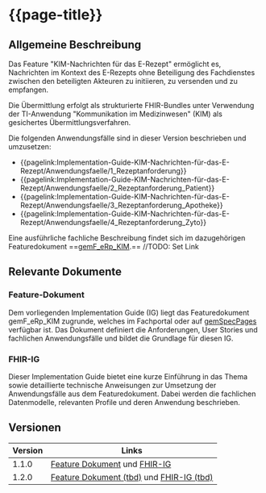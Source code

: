 # {{page-title}}

## Allgemeine Beschreibung
Das Feature "KIM-Nachrichten für das E-Rezept" ermöglicht es, Nachrichten im Kontext des E-Rezepts ohne Beteiligung des Fachdienstes zwischen den beteiligten Akteuren zu initiieren, zu versenden und zu empfangen.

Die Übermittlung erfolgt als strukturierte FHIR-Bundles unter Verwendung der TI-Anwendung "Kommunikation im Medizinwesen" (KIM) als gesichertes Übermittlungsverfahren.

Die folgenden Anwendungsfälle sind in dieser Version beschrieben und umzusetzen:
* {{pagelink:Implementation-Guide-KIM-Nachrichten-für-das-E-Rezept/Anwendungsfaelle/1_Rezeptanforderung}}
* {{pagelink:Implementation-Guide-KIM-Nachrichten-für-das-E-Rezept/Anwendungsfaelle/2_Rezeptanforderung_Patient}}
* {{pagelink:Implementation-Guide-KIM-Nachrichten-für-das-E-Rezept/Anwendungsfaelle/3_Rezeptanforderung_Apotheke}}
* {{pagelink:Implementation-Guide-KIM-Nachrichten-für-das-E-Rezept/Anwendungsfaelle/4_Rezeptanforderung_Zyto}}

Eine ausführliche fachliche Beschreibung findet sich im dazugehörigen Featuredokument ==[gemF_eRp_KIM](https://fachportal.gematik.de/schnelleinstieg/downloadcenter/feature-dokumente).== //TODO: Set Link

## Relevante Dokumente

### Feature-Dokument
Dem vorliegenden Implementation Guide (IG) liegt das Featuredokument gemF_eRp_KIM zugrunde, welches im Fachportal oder auf [gemSpecPages](https://gemspec.gematik.de/) verfügbar ist. Das Dokument definiert die Anforderungen, User Stories und fachlichen Anwendungsfälle und bildet die Grundlage für diesen IG.

### FHIR-IG
Dieser Implementation Guide bietet eine kurze Einführung in das Thema sowie detaillierte technische Anweisungen zur Umsetzung der Anwendungsfälle aus dem Featuredokument. Dabei werden die fachlichen Datenmodelle, relevanten Profile und deren Anwendung beschrieben.

## Versionen
|Version | Links |
|---|---|
|1.1.0|[Feature Dokument](https://fachportal.gematik.de/fileadmin/Fachportal/Downloadcenter/Vorabveroeffentlichungen/Medical/gemF_eRp_KIM_V1.1.0_Aend.pdf) und [FHIR-IG](https://simplifier.net/guide/erp-servicerequest-implementation-guide?version=1.1.0)|
|1.2.0|[Feature Dokument (tbd)]() und [FHIR-IG (tbd)]()|
